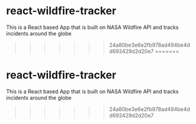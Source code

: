 
# react-wildfire-tracker
This is a React based App that is built on NASA Wildfire API and tracks incidents around the globe
>>>>>>> 24a80be3e6e2fb978ad494be4dd692429d2d20e7
=======
# react-wildfire-tracker
This is a React based App that is built on NASA Wildfire API and tracks incidents around the globe
>>>>>>> 24a80be3e6e2fb978ad494be4dd692429d2d20e7
